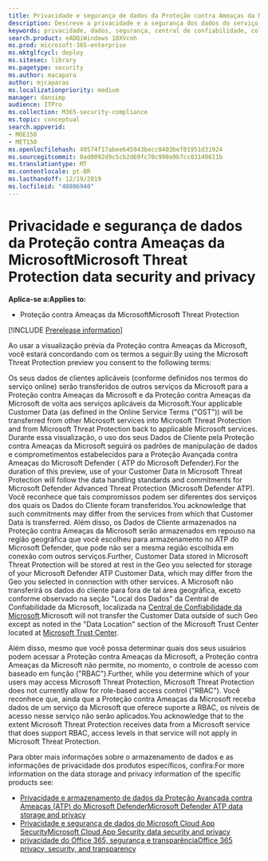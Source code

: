 ```yaml
---
title: Privacidade e segurança de dados da Proteção contra Ameaças da Microsoft
description: Descreve a privacidade e a segurança dos dados do serviço.
keywords: privacidade, dados, segurança, central de confiabilidade, coleta de informações
search.product: eADQiWindows 10XVcnh
ms.prod: microsoft-365-enterprise
ms.mktglfcycl: deploy
ms.sitesec: library
ms.pagetype: security
ms.author: macapara
author: mjcaparas
ms.localizationpriority: medium
manager: dansimp
audience: ITPro
ms.collection: M365-security-compliance
ms.topic: conceptual
search.appverid:
- MOE150
- MET150
ms.openlocfilehash: 49574f17abee645943becc8403bef01951d31924
ms.sourcegitcommit: 0ad0092d9c5cb2d69fc70c990a9b7cc03140611b
ms.translationtype: MT
ms.contentlocale: pt-BR
ms.lasthandoff: 12/19/2019
ms.locfileid: "40806940"
---
```

# <a name="microsoft-threat-protection-data-security-and-privacy"></a><span data-ttu-id="926d3-104">Privacidade e segurança de dados da Proteção contra Ameaças da Microsoft</span><span class="sxs-lookup"><span data-stu-id="926d3-104">Microsoft Threat Protection data security and privacy</span></span>

<span data-ttu-id="926d3-105">**Aplica-se a:**</span><span class="sxs-lookup"><span data-stu-id="926d3-105">**Applies to:**</span></span>
- <span data-ttu-id="926d3-106">Proteção contra Ameaças da Microsoft</span><span class="sxs-lookup"><span data-stu-id="926d3-106">Microsoft Threat Protection</span></span>

[!INCLUDE [Prerelease information](../includes/prerelease.md)]

<span data-ttu-id="926d3-107">Ao usar a visualização prévia da Proteção contra Ameaças da Microsoft, você estará concordando com os termos a seguir:</span><span class="sxs-lookup"><span data-stu-id="926d3-107">By using the Microsoft Threat Protection preview you consent to the following terms:</span></span>

<span data-ttu-id="926d3-108">Os seus dados de clientes aplicáveis (conforme definidos nos termos do serviço online) serão transferidos de outros serviços da Microsoft para a Proteção contra Ameaças da Microsoft e da Proteção contra Ameaças da Microsoft de volta aos serviços aplicáveis da Microsoft.</span><span class="sxs-lookup"><span data-stu-id="926d3-108">Your applicable Customer Data (as defined in the Online Service Terms ("OST")) will be transferred from other Microsoft services into Microsoft Threat Protection and from Microsoft Threat Protection back to applicable Microsoft services.</span></span> <span data-ttu-id="926d3-109">Durante essa visualização, o uso dos seus Dados de Cliente pela Proteção contra Ameaças da Microsoft seguirá os padrões de manipulação de dados e comprometimentos estabelecidos para a Proteção Avançada contra Ameaças do Microsoft Defender ( ATP do Microsoft Defender).</span><span class="sxs-lookup"><span data-stu-id="926d3-109">For the duration of this preview, use of your Customer Data in Microsoft Threat Protection will follow the data handling standards and commitments for Microsoft Defender Advanced Threat Protection (Microsoft Defender ATP).</span></span> <span data-ttu-id="926d3-110">Você reconhece que tais compromissos podem ser diferentes dos serviços dos quais os Dados do Cliente foram transferidos.</span><span class="sxs-lookup"><span data-stu-id="926d3-110">You acknowledge that such commitments may differ from the services from which that Customer Data is transferred.</span></span> <span data-ttu-id="926d3-111">Além disso, os Dados de Cliente armazenados na Proteção contra Ameaças da Microsoft serão armazenados em repouso na região geográfica que você escolheu para armazenamento no ATP do Microsoft Defender, que pode não ser a mesma região escolhida em conexão com outros serviços.</span><span class="sxs-lookup"><span data-stu-id="926d3-111">Further, Customer Data stored in Microsoft Threat Protection will be stored at rest in the Geo you selected for storage of your Microsoft Defender ATP Customer Data, which may differ from the Geo you selected in connection with other services.</span></span> <span data-ttu-id="926d3-112">A Microsoft não transferirá os dados do cliente para fora de tal área geográfica, exceto conforme observado na seção "Local dos Dados" da Central de Confiabilidade da Microsoft, localizada na [Central de Confiabilidade da Microsoft](https://www.microsoft.com/trust-center).</span><span class="sxs-lookup"><span data-stu-id="926d3-112">Microsoft will not transfer the Customer Data outside of such Geo except as noted in the "Data Location" section of the Microsoft Trust Center located at [Microsoft Trust Center](https://www.microsoft.com/trust-center).</span></span>

<span data-ttu-id="926d3-113">Além disso, mesmo que você possa determinar quais dos seus usuários podem acessar a Proteção contra Ameaças da Microsoft, a Proteção contra Ameaças da Microsoft não permite, no momento, o controle de acesso com baseado em função ("RBAC").</span><span class="sxs-lookup"><span data-stu-id="926d3-113">Further, while you determine which of your users may access Microsoft Threat Protection, Microsoft Threat Protection does not currently allow for role-based access control ("RBAC").</span></span> <span data-ttu-id="926d3-114">Você reconhece que, ainda que a Proteção contra Ameaças da Microsoft receba dados de um serviço da Microsoft que oferece suporte a RBAC, os níveis de acesso nesse serviço não serão aplicados.</span><span class="sxs-lookup"><span data-stu-id="926d3-114">You acknowledge that to the extent Microsoft Threat Protection receives data from a Microsoft service that does support RBAC, access levels in that service will not apply in Microsoft Threat Protection.</span></span>


<span data-ttu-id="926d3-115">Para obter mais informações sobre o armazenamento de dados e as informações de privacidade dos produtos específicos, confira:</span><span class="sxs-lookup"><span data-stu-id="926d3-115">For more information on the data storage and privacy information of the specific products see:</span></span>
- [<span data-ttu-id="926d3-116">Privacidade e armazenamento de dados da Proteção Avançada contra Ameaças (ATP) do Microsoft Defender</span><span class="sxs-lookup"><span data-stu-id="926d3-116">Microsoft Defender ATP data storage and privacy</span></span>](https://docs.microsoft.com/windows/security/threat-protection/microsoft-defender-atp/data-storage-privacy)
- [<span data-ttu-id="926d3-117">Privacidade e segurança de dados do Microsoft Cloud App Security</span><span class="sxs-lookup"><span data-stu-id="926d3-117">Microsoft Cloud App Security data security and privacy</span></span>](https://docs.microsoft.com/cloud-app-security/cas-compliance-trust)
- [<span data-ttu-id="926d3-118">privacidade do Office 365, segurança e transparência</span><span class="sxs-lookup"><span data-stu-id="926d3-118">Office 365 privacy, security, and transparency</span></span>](https://docs.microsoft.com/office365/servicedescriptions/office-365-platform-service-description/privacy-security-and-transparency#advanced-threat-protection)